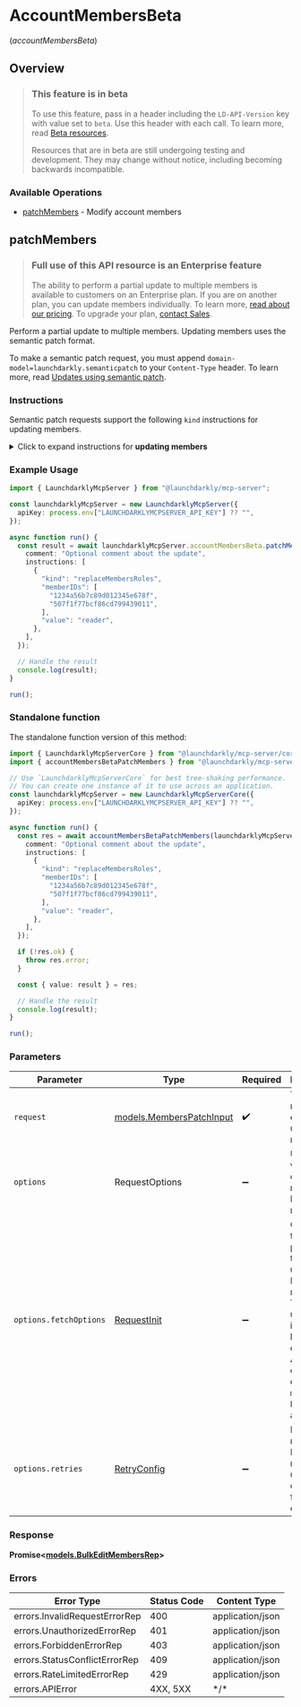 # AccountMembersBeta
(*accountMembersBeta*)

## Overview

> ### This feature is in beta
>
> To use this feature, pass in a header including the `LD-API-Version` key with value set to `beta`. Use this header with each call. To learn more, read [Beta resources](https://launchdarkly.com/docs/api#beta-resources).
>
> Resources that are in beta are still undergoing testing and development. They may change without notice, including becoming backwards incompatible.


### Available Operations

* [patchMembers](#patchmembers) - Modify account members

## patchMembers

> ### Full use of this API resource is an Enterprise feature
>
> The ability to perform a partial update to multiple members is available to customers on an Enterprise plan. If you are on another plan, you can update members individually. To learn more, [read about our pricing](https://launchdarkly.com/pricing/). To upgrade your plan, [contact Sales](https://launchdarkly.com/contact-sales/).

Perform a partial update to multiple members. Updating members uses the semantic patch format.

To make a semantic patch request, you must append `domain-model=launchdarkly.semanticpatch` to your `Content-Type` header. To learn more, read [Updates using semantic patch](https://launchdarkly.com/docs/api#updates-using-semantic-patch).

### Instructions

Semantic patch requests support the following `kind` instructions for updating members.

<details>
<summary>Click to expand instructions for <strong>updating members</strong></summary>

#### replaceMembersRoles

Replaces the roles of the specified members. This also removes all custom roles assigned to the specified members.

##### Parameters

- `value`: The new role. Must be a valid built-in role. To learn more about built-in roles, read [LaunchDarkly's built-in roles](https://launchdarkly.com/docs/home/account/built-in-roles).
- `memberIDs`: List of member IDs.

Here's an example:

```json
{
  "instructions": [{
    "kind": "replaceMemberRoles",
    "value": "reader",
    "memberIDs": [
      "1234a56b7c89d012345e678f",
      "507f1f77bcf86cd799439011"
    ]
  }]
}
```

#### replaceAllMembersRoles

Replaces the roles of all members. This also removes all custom roles assigned to the specified members.

Members that match any of the filters are **excluded** from the update.

##### Parameters

- `value`: The new role. Must be a valid built-in role. To learn more about built-in roles, read [LaunchDarkly's built-in roles](https://launchdarkly.com/docs/home/account/built-in-roles).
- `filterLastSeen`: (Optional) A JSON object with one of the following formats:
  - `{"never": true}` - Members that have never been active, such as those who have not accepted their invitation to LaunchDarkly, or have not logged in after being provisioned via SCIM.
  - `{"noData": true}` - Members that have not been active since LaunchDarkly began recording last seen timestamps.
  - `{"before": 1608672063611}` - Members that have not been active since the provided value, which should be a timestamp in Unix epoch milliseconds.
- `filterQuery`: (Optional) A string that matches against the members' emails and names. It is not case sensitive.
- `filterRoles`: (Optional) A `|` separated list of roles and custom roles. For the purposes of this filtering, `Owner` counts as `Admin`.
- `filterTeamKey`: (Optional) A string that matches against the key of the team the members belong to. It is not case sensitive.
- `ignoredMemberIDs`: (Optional) A list of member IDs.

Here's an example:

```json
{
  "instructions": [{
    "kind": "replaceAllMembersRoles",
    "value": "reader",
    "filterLastSeen": { "never": true }
  }]
}
```

#### replaceMembersCustomRoles

Replaces the custom roles of the specified members.

##### Parameters

- `values`: List of new custom roles. Must be a valid custom role key or ID.
- `memberIDs`: List of member IDs.

Here's an example:

```json
{
  "instructions": [{
    "kind": "replaceMembersCustomRoles",
    "values": [ "example-custom-role" ],
    "memberIDs": [
      "1234a56b7c89d012345e678f",
      "507f1f77bcf86cd799439011"
    ]
  }]
}
```

#### replaceAllMembersCustomRoles

Replaces the custom roles of all members. Members that match any of the filters are **excluded** from the update.

##### Parameters

- `values`: List of new roles. Must be a valid custom role key or ID.
- `filterLastSeen`: (Optional) A JSON object with one of the following formats:
  - `{"never": true}` - Members that have never been active, such as those who have not accepted their invitation to LaunchDarkly, or have not logged in after being provisioned via SCIM.
  - `{"noData": true}` - Members that have not been active since LaunchDarkly began recording last seen timestamps.
  - `{"before": 1608672063611}` - Members that have not been active since the provided value, which should be a timestamp in Unix epoch milliseconds.
- `filterQuery`: (Optional) A string that matches against the members' emails and names. It is not case sensitive.
- `filterRoles`: (Optional) A `|` separated list of roles and custom roles. For the purposes of this filtering, `Owner` counts as `Admin`.
- `filterTeamKey`: (Optional) A string that matches against the key of the team the members belong to. It is not case sensitive.
- `ignoredMemberIDs`: (Optional) A list of member IDs.

Here's an example:

```json
{
  "instructions": [{
    "kind": "replaceAllMembersCustomRoles",
    "values": [ "example-custom-role" ],
    "filterLastSeen": { "never": true }
  }]
}
```

#### replaceMembersRoleAttributes

Replaces the role attributes of the specified members.

##### Parameters

- `value`: Map of role attribute keys to lists of values.
- `memberIDs`: List of member IDs.

Here's an example:

```json
{
  "instructions": [{
    "kind": "replaceMembersRoleAttributes",
    "value": {
      "myRoleProjectKey": ["mobile", "web"],
      "myRoleEnvironmentKey": ["production"]
    },
    "memberIDs": [
      "1234a56b7c89d012345e678f",
      "507f1f77bcf86cd799439011"
    ]
  }]
}
```

</details>


### Example Usage

```typescript
import { LaunchdarklyMcpServer } from "@launchdarkly/mcp-server";

const launchdarklyMcpServer = new LaunchdarklyMcpServer({
  apiKey: process.env["LAUNCHDARKLYMCPSERVER_API_KEY"] ?? "",
});

async function run() {
  const result = await launchdarklyMcpServer.accountMembersBeta.patchMembers({
    comment: "Optional comment about the update",
    instructions: [
      {
        "kind": "replaceMembersRoles",
        "memberIDs": [
          "1234a56b7c89d012345e678f",
          "507f1f77bcf86cd799439011",
        ],
        "value": "reader",
      },
    ],
  });

  // Handle the result
  console.log(result);
}

run();
```

### Standalone function

The standalone function version of this method:

```typescript
import { LaunchdarklyMcpServerCore } from "@launchdarkly/mcp-server/core.js";
import { accountMembersBetaPatchMembers } from "@launchdarkly/mcp-server/funcs/accountMembersBetaPatchMembers.js";

// Use `LaunchdarklyMcpServerCore` for best tree-shaking performance.
// You can create one instance of it to use across an application.
const launchdarklyMcpServer = new LaunchdarklyMcpServerCore({
  apiKey: process.env["LAUNCHDARKLYMCPSERVER_API_KEY"] ?? "",
});

async function run() {
  const res = await accountMembersBetaPatchMembers(launchdarklyMcpServer, {
    comment: "Optional comment about the update",
    instructions: [
      {
        "kind": "replaceMembersRoles",
        "memberIDs": [
          "1234a56b7c89d012345e678f",
          "507f1f77bcf86cd799439011",
        ],
        "value": "reader",
      },
    ],
  });

  if (!res.ok) {
    throw res.error;
  }

  const { value: result } = res;

  // Handle the result
  console.log(result);
}

run();
```

### Parameters

| Parameter                                                                                                                                                                      | Type                                                                                                                                                                           | Required                                                                                                                                                                       | Description                                                                                                                                                                    |
| ------------------------------------------------------------------------------------------------------------------------------------------------------------------------------ | ------------------------------------------------------------------------------------------------------------------------------------------------------------------------------ | ------------------------------------------------------------------------------------------------------------------------------------------------------------------------------ | ------------------------------------------------------------------------------------------------------------------------------------------------------------------------------ |
| `request`                                                                                                                                                                      | [models.MembersPatchInput](../../models/memberspatchinput.md)                                                                                                                  | :heavy_check_mark:                                                                                                                                                             | The request object to use for the request.                                                                                                                                     |
| `options`                                                                                                                                                                      | RequestOptions                                                                                                                                                                 | :heavy_minus_sign:                                                                                                                                                             | Used to set various options for making HTTP requests.                                                                                                                          |
| `options.fetchOptions`                                                                                                                                                         | [RequestInit](https://developer.mozilla.org/en-US/docs/Web/API/Request/Request#options)                                                                                        | :heavy_minus_sign:                                                                                                                                                             | Options that are passed to the underlying HTTP request. This can be used to inject extra headers for examples. All `Request` options, except `method` and `body`, are allowed. |
| `options.retries`                                                                                                                                                              | [RetryConfig](../../lib/utils/retryconfig.md)                                                                                                                                  | :heavy_minus_sign:                                                                                                                                                             | Enables retrying HTTP requests under certain failure conditions.                                                                                                               |

### Response

**Promise\<[models.BulkEditMembersRep](../../models/bulkeditmembersrep.md)\>**

### Errors

| Error Type                    | Status Code                   | Content Type                  |
| ----------------------------- | ----------------------------- | ----------------------------- |
| errors.InvalidRequestErrorRep | 400                           | application/json              |
| errors.UnauthorizedErrorRep   | 401                           | application/json              |
| errors.ForbiddenErrorRep      | 403                           | application/json              |
| errors.StatusConflictErrorRep | 409                           | application/json              |
| errors.RateLimitedErrorRep    | 429                           | application/json              |
| errors.APIError               | 4XX, 5XX                      | \*/\*                         |